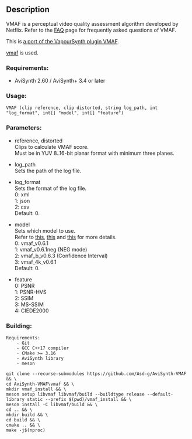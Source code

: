 ## Description

VMAF is a perceptual video quality assessment algorithm developed by Netflix. Refer to the [FAQ](https://github.com/Netflix/vmaf/blob/master/FAQ.md) page for frequently asked questions of VMAF.

This is [a port of the VapourSynth plugin VMAF](https://github.com/HomeOfVapourSynthEvolution/VapourSynth-VMAF).

[vmaf](https://github.com/Netflix/vmaf/tree/v2.2.0) is used.

### Requirements:

- AviSynth 2.60 / AviSynth+ 3.4 or later

### Usage:

```
VMAF (clip reference, clip distorted, string log_path, int "log_format", int[] "model", int[] "feature")
```

### Parameters:

- reference, distorted\
    Clips to calculate VMAF score.\
    Must be in YUV 8..16-bit planar format with minimum three planes.

- log_path\
    Sets the path of the log file.
    
- log_format\
    Sets the format of the log file.\
    0: xml\
    1: json\
    2: csv\
    Default: 0.
    
- model\
    Sets which model to use.\
    Refer to [this](https://github.com/Netflix/vmaf/blob/master/resource/doc/models.md), [this](https://netflixtechblog.com/toward-a-better-quality-metric-for-the-video-community-7ed94e752a30) and [this](https://github.com/Netflix/vmaf/blob/master/resource/doc/conf_interval.md) for more details.\
    0: vmaf_v0.6.1\
    1: vmaf_v0.6.1neg (NEG mode)\
    2: vmaf_b_v0.6.3 (Confidence Interval)\
    3: vmaf_4k_v0.6.1\
    Default: 0.

- feature\
    0: PSNR\
    1: PSNR-HVS\
    2: SSIM\
    3: MS-SSIM\
    4: CIEDE2000
    
### Building:

```
Requirements:
    - Git
    - GCC C++17 compiler
    - CMake >= 3.16
    - AviSynth library
    - meson
```
```
git clone --recurse-submodules https://github.com/Asd-g/AviSynth-VMAF && \
cd AviSynth-VMAF\vmaf && \
mkdir vmaf_install && \
meson setup libvmaf libvmaf/build --buildtype release --default-library static --prefix $(pwd)/vmaf_install && \
meson install -C libvmaf/build && \
cd .. && \
mkdir build && \
cd build && \
cmake .. && \
make -j$(nproc)
```
